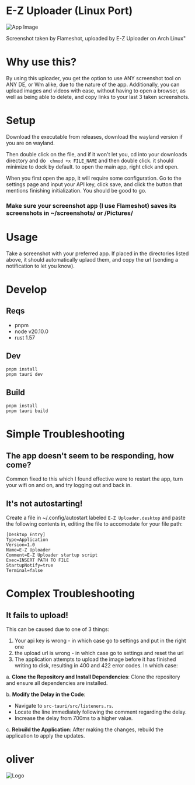 # E-Z Uploader (Linux Port)

<img src="https://i.e-z.host/pics/bigrzavu.png" alt="App Image" />
<p>Screenshot taken by Flameshot, uploaded by E-Z Uploader on Arch Linux"</p>

# Why use this?
By using this uploader, you get the option to use ANY screenshot tool on ANY DE, or Wm alike, due to the nature of the app. Additionally, you can upload images and videos with ease, without having to open a browser, as well as being able to delete, and copy links to your last 3 taken screenshots.

# Setup
Download the executable from releases, download the wayland version if you are on wayland.

Then double click on the file, and if it won't let you, cd into your downloads directory and do ``` chmod +x FILE_NAME``` and then double click. it should minimize to dock by default. to open the main app, right click and open.

When you first open the app, it will require some configuration. Go to the settings page and input your API key, click save, and click the button that mentions finishing initialization. You should be good to go.

### Make sure your screenshot app (I use Flameshot) saves its screenshots in ~/screenshots/ or /Pictures/


# Usage
Take a screenshot with your preferred app. If placed in the directories listed above, it should automatically uplaod them, and copy the url (sending a notification to let you know).


# Develop

## Reqs

- pnpm
- node v20.10.0
- rust 1.57

## Dev

```
pnpm install
pnpm tauri dev
```

## Build

```
pnpm install
pnpm tauri build
```

# Simple Troubleshooting

## The app doesn't seem to be responding, how come?
Common fixed to this which I found effective were to restart the app, turn your wifi on and on, and try logging out and back in.

## It's not autostarting!
Create a file in ~/.config/autostart labeled ```E-Z Uploader.desktop``` and paste the following contents in, editing the file to accomodate for your file path:
```
[Desktop Entry]
Type=Application
Version=1.0
Name=E-Z Uploader
Comment=E-Z Uploader startup script
Exec=INSERT PATH TO FILE
StartupNotify=true
Terminal=false
```
# Complex Troubleshooting

## It fails to upload!
This can be caused due to one of 3 things:
1. Your api key is wrong - in which case go to settings and put in the right one
2. the upload url is wrong - in which case go to settings and reset the url
3. The application attempts to upload the image before it has finished writing to disk, resulting in 400 and 422 error codes. In which case:

a. **Clone the Repository and Install Dependencies**: Clone the repository and ensure all dependencies are installed.

b. **Modify the Delay in the Code**:
   - Navigate to `src-tauri/src/listeners.rs`.
   - Locate the line immediately following the comment regarding the delay.
   - Increase the delay from 700ms to a higher value.

c. **Rebuild the Application**: After making the changes, rebuild the application to apply the updates.


# oliver
![Logo](https://r2.e-z.host/2082d908-7c65-4fc3-b02a-5f50f9141543/lbo1x6wn.png)
